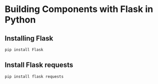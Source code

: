 # Building Components with Flask in Python

## Installing Flask
`pip install Flask`

## Install Flask requests
`pip install flask requests`